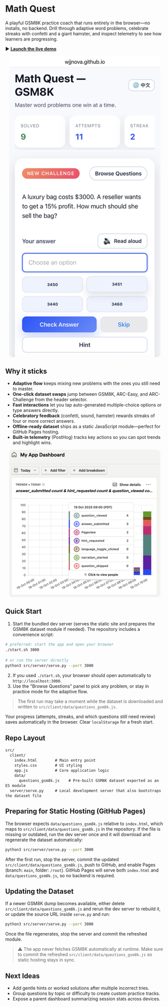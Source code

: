 # Math Quest

A playful GSM8K practice coach that runs entirely in the browser—no installs, no backend. Drill through adaptive word problems, celebrate streaks with confetti and a giant hamster, and inspect telemetry to see how learners are progressing.

**▶️ [Launch the live demo](https://wjjnova.github.io/math-practice-app/src/client/index.html)**

<p align="center">
  <img src="src/client/data/HomeScreenSample.jpeg"
       alt="Home screen showing problem practice UI"
       width="480"
       style="max-width:100%;height:auto;border-radius:12px;">
</p>

## Why it sticks

- **Adaptive flow** keeps mixing new problems with the ones you still need to master.
- **One-click dataset swaps** jump between GSM8K, ARC-Easy, and ARC-Challenge from the header selector.
- **Fast interactions** let you tap auto-generated multiple-choice options or type answers directly.
- **Celebratory feedback** (confetti, sound, hamster) rewards streaks of four or more correct answers.
- **Offline-ready dataset** ships as a static JavaScript module—perfect for GitHub Pages hosting.
- **Built-in telemetry** (PostHog) tracks key actions so you can spot trends and highlight wins.

<p align="center">
  <img src="src/client/data/TelemetryDemo.png"
       alt="PostHog telemetry dashboard demo"
       width="480"
       style="max-width:100%;height:auto;border-radius:12px;">
</p>

## Quick Start

1. Start the bundled dev server (serves the static site and prepares the GSM8K dataset module if needed). The repository includes a convenience script:
  ```bash
  # preferred: start the app and open your browser
  ./start.sh 3000

  # or run the server directly
  python3 src/server/serve.py --port 3000
  ```
2. If you used `./start.sh`, your browser should open automatically to `http://localhost:3000`.
3. Use the "Browse Questions" panel to pick any problem, or stay in practice mode for the adaptive flow.

> The first run may take a moment while the dataset is downloaded and written to `src/client/data/questions_gsm8k.js`.

Your progress (attempts, streaks, and which questions still need review) saves automatically in the browser. Clear `localStorage` for a fresh start.

## Repo Layout

```
src/
  client/
    index.html        # Main entry point
    styles.css        # UI styling
    app.js            # Core application logic
    data/
      questions_gsm8k.js    # Pre-built GSM8K dataset exported as an ES module
  server/serve.py     # Local development server that also bootstraps the dataset file
```

## Preparing for Static Hosting (GitHub Pages)

The browser expects `data/questions_gsm8k.js` relative to `index.html`, which maps to `src/client/data/questions_gsm8k.js` in the repository. If the file is missing or outdated, run the dev server once and it will download and regenerate the dataset automatically:

```bash
python3 src/server/serve.py --port 3000
```

After the first run, stop the server, commit the updated `src/client/data/questions_gsm8k.js`, push to GitHub, and enable Pages (branch: `main`, folder: `/root`). GitHub Pages will serve both `index.html` and `data/questions_gsm8k.js`, so no backend is required.

## Updating the Dataset

If a newer GSM8K dump becomes available, either delete `src/client/data/questions_gsm8k.js` and rerun the dev server to rebuild it, or update the source URL inside `serve.py` and run:

```bash
python3 src/server/serve.py --port 3000
```

Once the file regenerates, stop the server and commit the refreshed module.

> ⚠️ The app never fetches GSM8K automatically at runtime. Make sure to commit the refreshed `src/client/data/questions_gsm8k.js` so static hosting stays in sync.

## Next Ideas

- Add gentle hints or worked solutions after multiple incorrect tries.
- Group questions by topic or difficulty to create custom practice tracks.
- Expose a parent dashboard summarizing session stats across devices.
